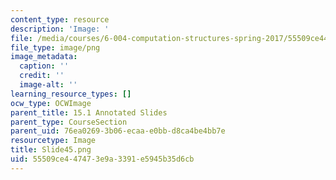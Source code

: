 ```yaml
---
content_type: resource
description: 'Image: '
file: /media/courses/6-004-computation-structures-spring-2017/55509ce447473e9a3391e5945b35d6cb_Slide45.png
file_type: image/png
image_metadata:
  caption: ''
  credit: ''
  image-alt: ''
learning_resource_types: []
ocw_type: OCWImage
parent_title: 15.1 Annotated Slides
parent_type: CourseSection
parent_uid: 76ea0269-3b06-ecaa-e0bb-d8ca4be4bb7e
resourcetype: Image
title: Slide45.png
uid: 55509ce4-4747-3e9a-3391-e5945b35d6cb
---
```

